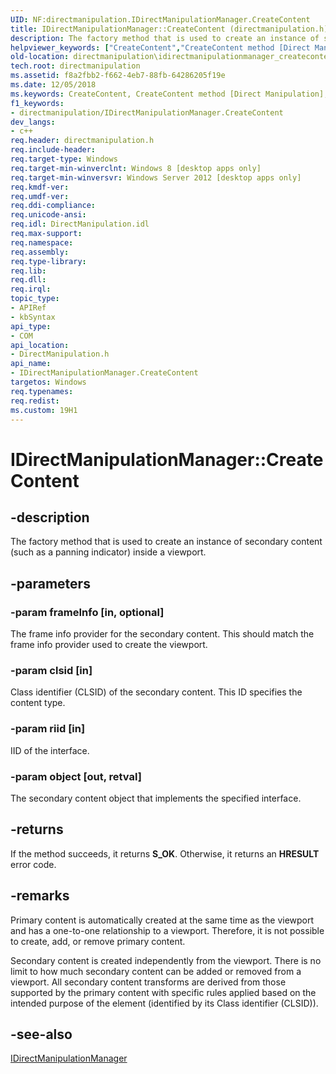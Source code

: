 ```yaml
---
UID: NF:directmanipulation.IDirectManipulationManager.CreateContent
title: IDirectManipulationManager::CreateContent (directmanipulation.h)
description: The factory method that is used to create an instance of secondary content (such as a panning indicator) inside a viewport.helpviewer_keywords: ["CreateContent","CreateContent method [Direct Manipulation]","CreateContent method [Direct Manipulation]","IDirectManipulationManager interface","IDirectManipulationManager interface [Direct Manipulation]","CreateContent method","IDirectManipulationManager.CreateContent","IDirectManipulationManager::CreateContent","directmanipulation.idirectmanipulationmanager_createcontent","directmanipulation/IDirectManipulationManager::CreateContent"]
old-location: directmanipulation\idirectmanipulationmanager_createcontent.htm
tech.root: directmanipulation
ms.assetid: f8a2fbb2-f662-4eb7-88fb-64286205f19e
ms.date: 12/05/2018
ms.keywords: CreateContent, CreateContent method [Direct Manipulation], CreateContent method [Direct Manipulation],IDirectManipulationManager interface, IDirectManipulationManager interface [Direct Manipulation],CreateContent method, IDirectManipulationManager.CreateContent, IDirectManipulationManager::CreateContent, directmanipulation.idirectmanipulationmanager_createcontent, directmanipulation/IDirectManipulationManager::CreateContent
f1_keywords:
- directmanipulation/IDirectManipulationManager.CreateContent
dev_langs:
- c++
req.header: directmanipulation.h
req.include-header: 
req.target-type: Windows
req.target-min-winverclnt: Windows 8 [desktop apps only]
req.target-min-winversvr: Windows Server 2012 [desktop apps only]
req.kmdf-ver: 
req.umdf-ver: 
req.ddi-compliance: 
req.unicode-ansi: 
req.idl: DirectManipulation.idl
req.max-support: 
req.namespace: 
req.assembly: 
req.type-library: 
req.lib: 
req.dll: 
req.irql: 
topic_type:
- APIRef
- kbSyntax
api_type:
- COM
api_location:
- DirectManipulation.h
api_name:
- IDirectManipulationManager.CreateContent
targetos: Windows
req.typenames: 
req.redist: 
ms.custom: 19H1
---
```


# IDirectManipulationManager::CreateContent


## -description


The factory method that is used to create an instance of secondary content (such as a panning indicator) inside a viewport.


## -parameters




### -param frameInfo [in, optional]

The frame info provider for the secondary content. This should match the frame info provider used to create the viewport.


### -param clsid [in]

Class identifier (CLSID) of the secondary content. This ID specifies the content type.


### -param riid [in]

IID of the interface.


### -param object [out, retval]

The secondary content object that implements the specified interface.


## -returns



If the method succeeds, it returns <b>S_OK</b>. Otherwise, it returns an <b>HRESULT</b> error code.




## -remarks



Primary content is automatically created at the same time as the viewport and has a one-to-one relationship to a viewport. Therefore, it is not possible to create, add, or remove primary content.

Secondary content is created independently from the viewport. There is no limit to how much secondary content can be added or removed from a viewport. All secondary content transforms are derived from those supported by the primary content with specific rules applied based on the intended purpose of the element (identified by its Class identifier (CLSID)).




## -see-also




<a href="https://docs.microsoft.com/previous-versions/windows/desktop/api/directmanipulation/nn-directmanipulation-idirectmanipulationmanager">IDirectManipulationManager</a>
 

 

